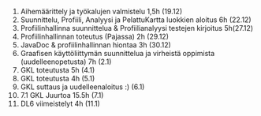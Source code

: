 

1. Aihemäärittely ja työkalujen valmistelu 1,5h (19.12)
2. Suunnittelu, Profiili, Analyysi ja PelattuKartta luokkien aloitus 6h (22.12)
3. Profiilinhallinna suunnittelua & Profiilianalyysi testejen kirjoitus 5h(27.12) 
4. Profiilinhallinnan toteutus (Pajassa) 2h (29.12)
5. JavaDoc & profiilinhallinnan hiontaa 3h (30.12)
6. Graafisen käyttöliittymän suunnittelua ja virheistä oppimista (uudelleenopetusta) 7h (2.1)
7. GKL toteutusta 5h (4.1)
8. GKL toteutusta 4h (5.1)
9. GKL suttaus ja uudelleenaloitus :) (6.1)
10. 7.1 GKL Juurtoa 15.5h (7.1)
11. DL6 viimeistelyt 4h (11.1)
